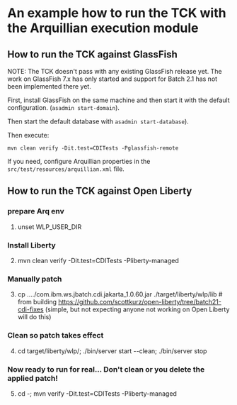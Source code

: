 <!--- 
Copyright (c) 2021 Contributors to the Eclipse Foundation

See the NOTICE file distributed with this work for additional information regarding copyright 
ownership. Licensed under the Apache License, Version 2.0 (the "License"); 
you may not use this file except in compliance with the License. You may 
obtain a copy of the License at http://www.apache.org/licenses/LICENSE-2.0 
Unless required by applicable law or agreed to in writing, software distributed 
under the License is distributed on an "AS IS" BASIS, WITHOUT WARRANTIES 
OR CONDITIONS OF ANY KIND, either express or implied. See the License for 
the specific language governing permissions and limitations under the License. 
SPDX-License-Identifier: Apache-2.0
--->

# An example how to run the TCK with the Arquillian execution module

## How to run the TCK against GlassFish

NOTE: The TCK doesn't pass with any existing GlassFish release yet. 
The work on GlassFish 7.x has only started and support for Batch 2.1 has not been implemented there yet.

First, install GlassFish on the same machine and then start it with the default configuration. (`asadmin start-domain`).

Then start the default database with `asadmin start-database`).

Then execute:

```
mvn clean verify -Dit.test=CDITests -Pglassfish-remote
```

If you need, configure Arquillian properties in the `src/test/resources/arquillian.xml` file.

## How to run the TCK against Open Liberty

### prepare Arq env
1. unset WLP_USER_DIR
### Install Liberty
2. mvn clean verify   -Dit.test=CDITests -Pliberty-managed  
### Manually patch 
3. cp ..../com.ibm.ws.jbatch.cdi.jakarta_1.0.60.jar  ./target/liberty/wlp/lib   # from building https://github.com/scottkurz/open-liberty/tree/batch21-cdi-fixes  (simple, but not expecting anyone not working on Open Liberty will do this)
### Clean so patch takes effect
4. cd target/liberty/wlp/;  ./bin/server start --clean;  ./bin/server stop
### Now ready to run for real... Don't clean or you delete the applied patch!
5. cd -; mvn verify   -Dit.test=CDITests -Pliberty-managed 
